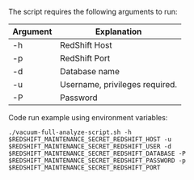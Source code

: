The script requires the following arguments to run: 
	
| Argument  | Explanation |
| ------------- | ------------- |
| -h  | RedShift Host  |
| -p  | RedShift Port  |
| -d  | Database name  |
| -u  | Username, privileges required.  |
| -P  | Password  |  
		   

Code run example using environment variables:

```./vacuum-full-analyze-script.sh -h $REDSHIFT_MAINTENANCE_SECRET_REDSHIFT_HOST -u $REDSHIFT_MAINTENANCE_SECRET_REDSHIFT_USER -d $REDSHIFT_MAINTENANCE_SECRET_REDSHIFT_DATABASE -P $REDSHIFT_MAINTENANCE_SECRET_REDSHIFT_PASSWORD -p $REDSHIFT_MAINTENANCE_SECRET_REDSHIFT_PORT```

